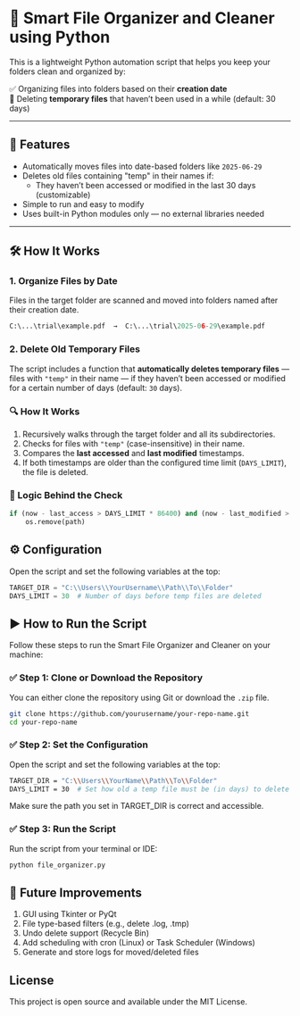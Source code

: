 # 📂 Smart File Organizer and Cleaner using Python

This is a lightweight Python automation script that helps you keep your folders clean and organized by:

✅ Organizing files into folders based on their **creation date**  
🧹 Deleting **temporary files** that haven’t been used in a while (default: 30 days)

---

## 🚀 Features

- Automatically moves files into date-based folders like `2025-06-29`
- Deletes old files containing "temp" in their names if:
  - They haven’t been accessed or modified in the last 30 days (customizable)
- Simple to run and easy to modify
- Uses built-in Python modules only — no external libraries needed

---

## 🛠️ How It Works

### 1. **Organize Files by Date**
Files in the target folder are scanned and moved into folders named after their creation date.

```python
C:\...\trial\example.pdf  →  C:\...\trial\2025-06-29\example.pdf
```
### 2. **Delete Old Temporary Files**

The script includes a function that **automatically deletes temporary files** — files with `"temp"` in their name — if they haven’t been accessed or modified for a certain number of days (default: `30` days).

### 🔍 How It Works

1. Recursively walks through the target folder and all its subdirectories.
2. Checks for files with `"temp"` (case-insensitive) in their name.
3. Compares the **last accessed** and **last modified** timestamps.
4. If both timestamps are older than the configured time limit (`DAYS_LIMIT`), the file is deleted.

### 🧠 Logic Behind the Check

```python
if (now - last_access > DAYS_LIMIT * 86400) and (now - last_modified > DAYS_LIMIT * 86400):
    os.remove(path)
```
## ⚙️ Configuration
Open the script and set the following variables at the top:

```python
TARGET_DIR = "C:\\Users\\YourUsername\\Path\\To\\Folder"
DAYS_LIMIT = 30  # Number of days before temp files are deleted
```
## ▶️ How to Run the Script

Follow these steps to run the Smart File Organizer and Cleaner on your machine:

### ✅ Step 1: Clone or Download the Repository

You can either clone the repository using Git or download the `.zip` file.

```bash
git clone https://github.com/yourusername/your-repo-name.git
cd your-repo-name
```
### ✅ Step 2: Set the Configuration

Open the script and set the following variables at the top:

```bash
TARGET_DIR = "C:\\Users\\YourName\\Path\\To\\Folder"
DAYS_LIMIT = 30  # Set how old a temp file must be (in days) to delete it
```
Make sure the path you set in TARGET_DIR is correct and accessible.

### ✅ Step 3: Run the Script

Run the script from your terminal or IDE:

```bash
python file_organizer.py
```
## 🔮 Future Improvements

1. GUI using Tkinter or PyQt
2. File type-based filters (e.g., delete .log, .tmp)
3. Undo delete support (Recycle Bin)
4. Add scheduling with cron (Linux) or Task Scheduler (Windows)
5. Generate and store logs for moved/deleted files

## License
This project is open source and available under the MIT License.

